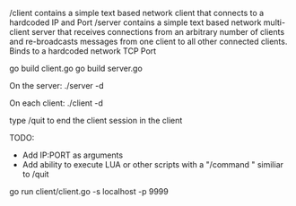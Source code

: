/client contains a simple text based network client that connects to a hardcoded IP and Port
/server contains a simple text based network multi-client server that receives connections from an arbitrary number of clients and re-broadcasts messages from one client to all other connected clients.  Binds to a hardcoded network TCP Port

go build client.go
go build server.go

On the server:
./server -d


On each client:
./client -d


type /quit to end the client session in the client



TODO:
* Add IP:PORT as arguments
* Add ability to execute LUA or other scripts with a "/command <string>" similiar to /quit


go run client/client.go -s localhost -p 9999
